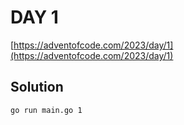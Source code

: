 # DAY 1

[https://adventofcode.com/2023/day/1](https://adventofcode.com/2023/day/1)

## Solution

```bash
go run main.go 1
```

